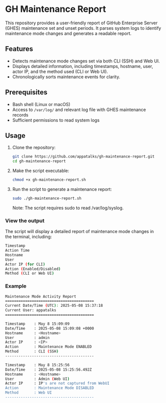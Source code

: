 # GH Maintenance Report

This repository provides a user-friendly report of GitHub Enterprise Server (GHES) maintenance set and unset periods. It parses system logs to identify maintenance mode changes and generates a readable report.

## Features

- Detects maintenance mode changes set via both CLI (SSH) and Web UI.
- Displays detailed information, including timestamps, hostname, user, actor IP, and the method used (CLI or Web UI).
- Chronologically sorts maintenance events for clarity.

## Prerequisites

- Bash shell (Linux or macOS)
- Access to `/var/log/` and relevant log file with GHES maintenance records
- Sufficient permissions to read system logs

## Usage

1. Clone the repository:

   ```bash
   git clone https://github.com/appatalks/gh-maintenance-report.git
   cd gh-maintenance-report
   ```
   
2. Make the script executable:

   ```bash
   chmod +x gh-maintenance-report.sh
   ```

3. Run the script to generate a maintenance report:

   ```bash
   sudo ./gh-maintenance-report.sh
   ```
   Note: The script requires sudo to read /var/log/syslog.

### View the output

The script will display a detailed report of maintenance mode changes in the terminal, including:

```bash
Timestamp
Action Time
Hostname
User
Actor IP (for CLI)
Action (Enabled/Disabled)
Method (CLI or Web UI)
```

### Example

```bash
Maintenance Mode Activity Report
========================================
Current Date/Time (UTC): 2025-05-08 15:37:18
Current User: appatalks
========================================

Timestamp    : May 8 15:09:09
Date/Time    : 2025-05-08 15:09:08 +0000
Hostname     : <Hostname>
User         : admin
Actor IP     : <IP>
Action       : Maintenance Mode ENABLED
Method       : CLI (SSH)
----------------------------------------

Timestamp    : May 8 15:25:56
Date/Time    : 2025-05-08 15:25:56.492Z
Hostname     : <Hostname>
User         : Admin (Web UI)
Actor IP     : IP's are not captured from WebUI
Action       : Maintenance Mode DISABLED
Method       : Web UI
----------------------------------------
```
